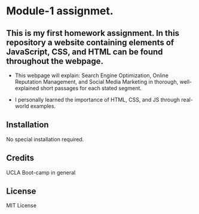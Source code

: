 # Module-1 assignmet.

## This is my first homework assignment. In this repository a website containing elements of JavaScript, CSS, and HTML can be found throughout the webpage.

- This webpage will explain: Search Engine Optimization, Online Reputation Management, and Social Media Marketing in thorough, well-explained short passages for each stated segment. 

- I personally learned the importance of HTML, CSS, and JS through real-world examples.

## Installation

No special installation required.


## Credits

UCLA Boot-camp in general

## License
MIT License

